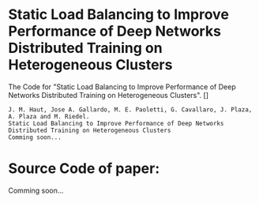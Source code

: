 # Static Load Balancing to Improve Performance of Deep Networks Distributed Training on Heterogeneous Clusters
The Code for "Static Load Balancing to Improve Performance of Deep Networks Distributed Training on Heterogeneous Clusters". []
```
J. M. Haut, Jose A. Gallardo, M. E. Paoletti, G. Cavallaro, J. Plaza, A. Plaza and M. Riedel.
Static Load Balancing to Improve Performance of Deep Networks Distributed Training on Heterogeneous Clusters
Comming soon...
```

# Source Code of paper:
Comming soon...

